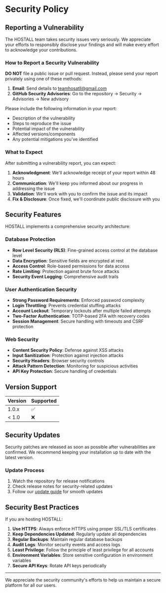 # Security Policy

## Reporting a Vulnerability

The HOSTALL team takes security issues very seriously. We appreciate your efforts to responsibly disclose your findings and will make every effort to acknowledge your contributions.

### How to Report a Security Vulnerability

**DO NOT** file a public issue or pull request. Instead, please send your report privately using one of these methods:

1. **Email**: Send details to teamhosatll@gmail.com
2. **GitHub Security Advisories**: Go to the repository → Security → Advisories → New advisory

Please include the following information in your report:

- Description of the vulnerability
- Steps to reproduce the issue
- Potential impact of the vulnerability
- Affected versions/components
- Any potential mitigations you've identified

### What to Expect

After submitting a vulnerability report, you can expect:

1. **Acknowledgment**: We'll acknowledge receipt of your report within 48 hours
2. **Communication**: We'll keep you informed about our progress in addressing the issue
3. **Validation**: We'll work with you to confirm the issue and its impact
4. **Fix & Disclosure**: Once fixed, we'll coordinate public disclosure with you

## Security Features

HOSTALL implements a comprehensive security architecture:

### Database Protection
- **Row Level Security (RLS)**: Fine-grained access control at the database level
- **Data Encryption**: Sensitive fields are encrypted at rest
- **Access Control**: Role-based permissions for data access
- **Rate Limiting**: Protection against brute force attacks
- **Security Event Logging**: Comprehensive audit trails

### User Authentication Security
- **Strong Password Requirements**: Enforced password complexity
- **Login Throttling**: Prevents credential stuffing attacks
- **Account Lockout**: Temporary lockouts after multiple failed attempts
- **Two-Factor Authentication**: TOTP-based 2FA with recovery codes
- **Session Management**: Secure handling with timeouts and CSRF protection

### Web Security
- **Content Security Policy**: Defense against XSS attacks
- **Input Sanitization**: Protection against injection attacks
- **Security Headers**: Browser security controls
- **Attack Pattern Detection**: Monitoring for suspicious activities
- **API Key Protection**: Secure handling of credentials

## Version Support

| Version | Supported          |
| ------- | ------------------ |
| 1.0.x   | :white_check_mark: |
| < 1.0   | :x:                |

## Security Updates

Security patches are released as soon as possible after vulnerabilities are confirmed. We recommend keeping your installation up to date with the latest version.

### Update Process

1. Watch the repository for release notifications
2. Check release notes for security-related updates
3. Follow our [update guide](https://docs.hostall.org/updates) for smooth updates

## Security Best Practices

If you are hosting HOSTALL:

1. **Use HTTPS**: Always enforce HTTPS using proper SSL/TLS certificates
2. **Keep Dependencies Updated**: Regularly update all dependencies
3. **Regular Backups**: Maintain regular database backups
4. **Audit Logs**: Monitor security events and access logs
5. **Least Privilege**: Follow the principle of least privilege for all accounts
6. **Environment Variables**: Store sensitive configuration in environment variables
7. **Secure API Keys**: Rotate API keys periodically

---

We appreciate the security community's efforts to help us maintain a secure platform for all our users.
